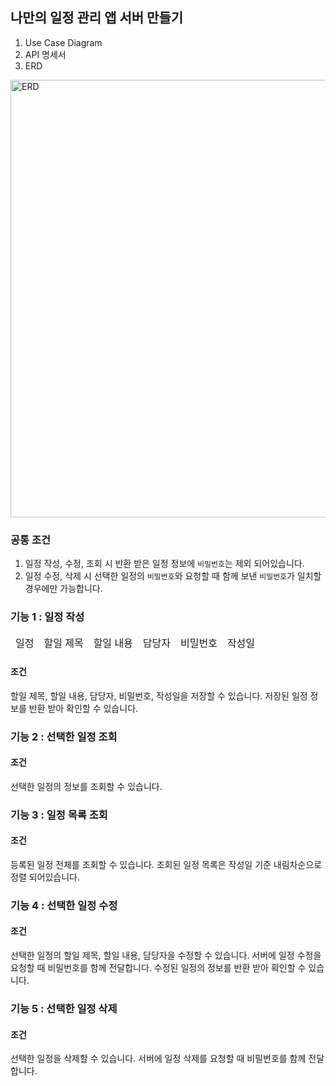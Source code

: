 ## 나만의 일정 관리 앱 서버 만들기
1. Use Case Diagram
2. API 명세서
3. ERD
<img width="700" alt="ERD" src="https://github.com/20210805jiwoo/ScheduleManagementAppServer/assets/102974424/6f19270a-7808-4967-aba3-75947a69f1c5">


### 공통 조건
1. 일정 작성, 수정, 조회 시 반환 받은 일정 정보에 `비밀번호`는 제외 되어있습니다.
2. 일정 수정, 삭제 시 선택한 일정의 `비밀번호`와 요청할 때 함께 보낸 `비밀번호`가 일치할 경우에만 가능합니다.

### 기능 1 : 일정 작성
<table>
    <thead>
        <tr>
        <td>일정</td>
        <td>할일 제목</td>
        <td>할일 내용</td>
        <td>담당자</td>
        <td>비밀번호</td>
        <td>작성일</td>
        </tr>
    </thead>
</table>

#### 조건
할일 제목, 할일 내용, 담당자, 비밀번호, 작성일을 저장할 수 있습니다.
저장된 일정 정보를 반환 받아 확인할 수 있습니다.

### 기능 2 : 선택한 일정 조회
#### 조건
선택한 일정의 정보를 조회할 수 있습니다.

### 기능 3 : 일정 목록 조회
#### 조건
등록된 일정 전체를 조회할 수 있습니다.
조회된 일정 목록은 작성일 기준 내림차순으로 정렬 되어있습니다.

### 기능 4 : 선택한 일정 수정
#### 조건
선택한 일정의 할일 제목, 할일 내용, 담당자을 수정할 수 있습니다.
서버에 일정 수정을 요청할 때 비밀번호를 함께 전달합니다.
수정된 일정의 정보를 반환 받아 확인할 수 있습니다.

### 기능 5 : 선택한 일정 삭제
#### 조건
선택한 일정을 삭제할 수 있습니다.
서버에 일정 삭제를 요청할 때 비밀번호를 함께 전달합니다.
